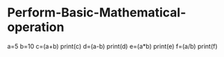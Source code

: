 # Perform-Basic-Mathematical-operation
a=5
b=10
c=(a+b)
print(c)
d=(a-b)
print(d)
e=(a*b)
print(e)
f=(a/b)
print(f)

